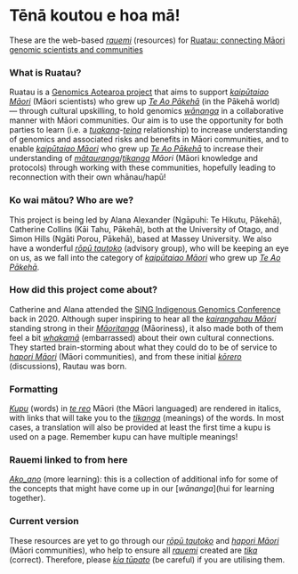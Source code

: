 

# Tēnā koutou e hoa mā!
These are the web-based [*rauemi*](https://maoridictionary.co.nz/search?idiom=&phrase=&proverb=&loan=&histLoanWords=&keywords=rauemi) (resources) for [Ruatau: connecting Māori genomic scientists and communities](https://www.genomics-aotearoa.org.nz/projects/ruatau)

### What is Ruatau?  
Ruatau is a [Genomics Aotearoa project](https://www.genomics-aotearoa.org.nz/projects/ruatau) that aims to support [*kaipūtaiao Māori*](https://translate.google.com/?hl=mi&sl=mi&tl=en&text=kaip%C5%ABtaiao%20M%C4%81ori&op=translate) (Māori scientists) who grew up [*Te Ao Pākehā*](https://translate.google.com/?hl=mi&sl=mi&tl=en&text=te%20ao%20P%C4%81keh%C4%81&op=translate) (in the Pākehā world) — through cultural upskilling, to hold genomics [*wānanga*](https://maoridictionary.co.nz/search?idiom=&phrase=&proverb=&loan=&histLoanWords=&keywords=w%C4%81nanga) in a collaborative manner with Māori communities. Our aim is to use the opportunity for both parties to learn (i.e. a [*tuakana*](https://maoridictionary.co.nz/search?idiom=&phrase=&proverb=&loan=&histLoanWords=&keywords=tuakana)-[*teina*](https://maoridictionary.co.nz/search?idiom=&phrase=&proverb=&loan=&histLoanWords=&keywords=teina) relationship) to increase understanding of genomics and associated risks and benefits in Māori communities, and to enable [*kaipūtaiao Māori*](https://translate.google.com/?hl=mi&sl=mi&tl=en&text=kaip%C5%ABtaiao%20M%C4%81ori&op=translate) who grew up [*Te Ao Pākehā*](https://translate.google.com/?hl=mi&sl=mi&tl=en&text=te%20ao%20P%C4%81keh%C4%81&op=translate) to increase their understanding of [*mātauranga*](https://maoridictionary.co.nz/search?idiom=&phrase=&proverb=&loan=&histLoanWords=&keywords=m%C4%81tauranga)/[*tikanga*](https://maoridictionary.co.nz/search?idiom=&phrase=&proverb=&loan=&histLoanWords=&keywords=tikanga) *Māori* (Māori knowledge and protocols) through working with these communities, hopefully leading to reconnection with their own whānau/hapū!  

### Ko wai mātou? Who are we?
This project is being led by Alana Alexander (Ngāpuhi: Te Hikutu, Pākehā), Catherine Collins (Kāi Tahu, Pākehā), both at the University of Otago, and Simon Hills (Ngāti Porou, Pākehā), based at Massey University. We also have a wonderful [*rōpū tautoko*](https://translate.google.com/?hl=mi&sl=mi&tl=en&text=r%C5%8Dp%C5%AB%20tautoko&op=translate) (advisory group), who will be keeping an eye on us, as we fall into the category of [*kaipūtaiao Māori*](https://translate.google.com/?hl=mi&sl=mi&tl=en&text=kaip%C5%ABtaiao%20M%C4%81ori&op=translate) who grew up [*Te Ao Pākehā*](https://translate.google.com/?hl=mi&sl=mi&tl=en&text=te%20ao%20P%C4%81keh%C4%81&op=translate).

### How did this project come about?
Catherine and Alana attended the [SING Indigenous Genomics Conference](https://www.singaotearoa.nz/singconference-2020) back in 2020. Although super inspiring to hear all the [*kairangahau Māori*](https://translate.google.com/?hl=mi&sl=mi&tl=en&text=kairangahau%20M%C4%81ori&op=translate) standing strong in their [*Māoritanga*](https://maoridictionary.co.nz/search?idiom=&phrase=&proverb=&loan=&histLoanWords=&keywords=maoritanga) (Māoriness), it also made both of them feel a bit [*whakamā*](https://maoridictionary.co.nz/search?idiom=&phrase=&proverb=&loan=&histLoanWords=&keywords=whakam%C4%81) (embarrassed) about their own cultural connections. They started brain-storming about what they could do to be of service to [*hapori Māori*](https://translate.google.com/?hl=mi&sl=mi&tl=en&text=hapori%20M%C4%81ori&op=translate) (Māori communities), and from these initial [*kōrero*](https://maoridictionary.co.nz/search?idiom=&phrase=&proverb=&loan=&histLoanWords=&keywords=k%C5%8Drero) (discussions), Rautau was born.

### Formatting
[*Kupu*](https://maoridictionary.co.nz/search?idiom=&phrase=&proverb=&loan=&histLoanWords=&keywords=kupu) (words) in [*te reo*](https://translate.google.com/?hl=mi&sl=mi&tl=en&text=te%20reo&op=translate) Māori (the Māori languaged) are rendered in italics, with links that will take you to the [*tikanga*](https://maoridictionary.co.nz/search?idiom=&phrase=&proverb=&loan=&histLoanWords=&keywords=tikanga) (meanings) of the words. In most cases, a translation will also be provided at least the first time a kupu is used on a page. Remember kupu can have multiple meanings!  

### Rauemi linked to from here
[*Ako_ano*](ako_ano/index.md) (more learning): this is a collection of additional info for some of the concepts that might have come up in our [*wānanga*](hui for learning together).

### Current version
These resources are yet to go through our [*rōpū tautoko*](https://translate.google.com/?hl=mi&sl=mi&tl=en&text=r%C5%8Dp%C5%AB%20tautoko&op=translate) and [*hapori Māori*](https://translate.google.com/?hl=mi&sl=mi&tl=en&text=hapori%20M%C4%81ori%0A&op=translate) (Māori communities), who help to ensure all [*rauemi*](https://maoridictionary.co.nz/search?idiom=&phrase=&proverb=&loan=&histLoanWords=&keywords=rauemi) created are [*tika*](https://maoridictionary.co.nz/search?idiom=&phrase=&proverb=&loan=&histLoanWords=&keywords=tika) (correct). Therefore, please [*kia tūpato*](https://translate.google.com/?hl=mi&sl=mi&tl=en&text=kia%20t%C5%ABpato%0A&op=translate) (be careful) if you are utilising them.
